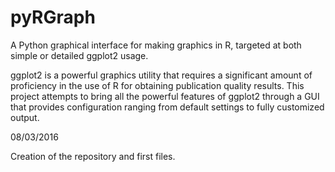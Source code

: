 # pyRGraph
A Python graphical interface for making graphics in R, targeted at both simple or detailed ggplot2 usage.

ggplot2 is a powerful graphics utility that requires a significant amount of proficiency in the use of R for obtaining publication quality results. This project attempts to bring all the powerful features of ggplot2 through a GUI that provides configuration ranging from default settings to fully customized output.

08/03/2016

Creation of the repository and first files. 
